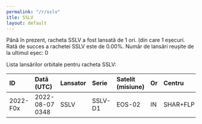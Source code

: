 ```yaml
---
permalink: "/r/sslv"
itle: SSLV
layout: default
---
```


Până în prezent, racheta SSLV a fost lansată de 1 ori.
(din care 1 eșecuri.
Rată de succes a rachetei SSLV este de 0.00%.
Număr de lansări reușite de la ultimul eșec: 0

Lista lansărilor orbitale pentru racheta SSLV:


| ID       | Dată (UTC)      | Lansator   | Serie   | Satelit (misiune)   | Or   | Centru   | R   |
|:---------|:----------------|:-----------|:--------|:--------------------|:-----|:---------|:----|
| 2022-F0x | 2022-08-07 0348 | SSLV       | SSLV-D1 | EOS-02              | IN   | SHAR+FLP | F   |

